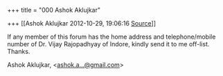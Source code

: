 +++
title = "000 Ashok Aklujkar"

+++
[[Ashok Aklujkar	2012-10-29, 19:06:16 [Source](https://groups.google.com/g/bvparishat/c/nwsUHQQQvIM)]]



If any member of this forum has the home address and telephone/mobile number of Dr. Vijay Rajopadhyay of Indore, kindly send it to me off-list. Thanks.  
  
Ashok Aklujkar, \<[ashok.a...@gmail.com]()\>

